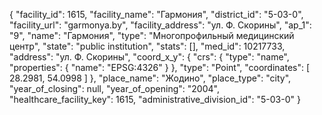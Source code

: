 {
    "facility_id": 1615,
    "facility_name": "Гармония",
    "district_id": "5-03-0",
    "facility_url": "garmonya.by",
    "facility_address": "ул. Ф. Скорины",
    "ap_1": "9",
    "name": "Гармония",
    "type": "Многопрофильный медицинский центр",
    "state": "public institution",
    "stats": [],
    "med_id": 10217733,
    "address": "ул. Ф. Скорины",
    "coord_x_y": {
        "crs": {
            "type": "name",
            "properties": {
                "name": "EPSG:4326"
            }
        },
        "type": "Point",
        "coordinates": [
            28.2981,
            54.0998
        ]
    },
    "place_name": "Жодино",
    "place_type": "city",
    "year_of_closing": null,
    "year_of_opening": "2004",
    "healthcare_facility_key": 1615,
    "administrative_division_id": "5-03-0"
}